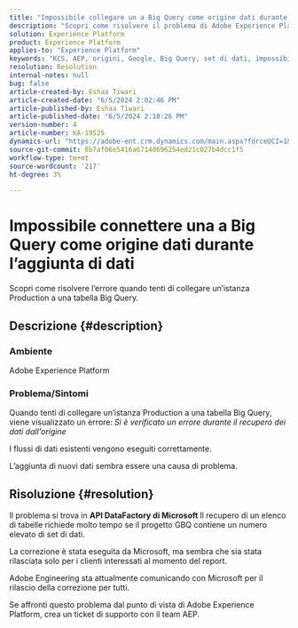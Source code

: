 ```yaml
---
title: "Impossibile collegare un a Big Query come origine dati durante l’aggiunta di dati"
description: "Scopri come risolvere il problema di Adobe Experience Platform quando si connette un’istanza Production a una tabella Big Query."
solution: Experience Platform
product: Experience Platform
applies-to: "Experience Platform"
keywords: "KCS, AEP, origini, Google, Big Query, set di dati, impossibile connettersi, origine dati, aggiunta dati, Adobe Experience Platform, FAQ"
resolution: Resolution
internal-notes: null
bug: false
article-created-by: Eshaa Tiwari
article-created-date: "6/5/2024 2:02:46 PM"
article-published-by: Eshaa Tiwari
article-published-date: "6/5/2024 2:18:26 PM"
version-number: 4
article-number: KA-19525
dynamics-url: "https://adobe-ent.crm.dynamics.com/main.aspx?forceUCI=1&pagetype=entityrecord&etn=knowledgearticle&id=61acae42-4423-ef11-840b-6045bd026dc7"
source-git-commit: 8b7af06e5416a6714d696254ed21c027b4dcc1f5
workflow-type: tm+mt
source-wordcount: '217'
ht-degree: 3%

---
```


# Impossibile connettere una a Big Query come origine dati durante l’aggiunta di dati


Scopri come risolvere l’errore quando tenti di collegare un’istanza Production a una tabella Big Query.

## Descrizione {#description}


### Ambiente

Adobe Experience Platform

### <b>Problema/Sintomi</b>

Quando tenti di collegare un’istanza Production a una tabella Big Query, viene visualizzato un errore:<b> </b>*Si è verificato un errore durante il recupero dei dati dall&#39;origine*

I flussi di dati esistenti vengono eseguiti correttamente.

L’aggiunta di nuovi dati sembra essere una causa di problema.


## Risoluzione {#resolution}


Il problema si trova in <b>API DataFactory di Microsoft </b>Il recupero di un elenco di tabelle richiede molto tempo se il progetto GBQ contiene un numero elevato di set di dati.

La correzione è stata eseguita da Microsoft, ma sembra che sia stata rilasciata solo per i clienti interessati al momento del report.

Adobe Engineering sta attualmente comunicando con Microsoft per il rilascio della correzione per tutti.

Se affronti questo problema dal punto di vista di Adobe Experience Platform, crea un ticket di supporto con il team AEP.
